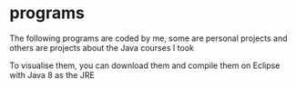 # programs
The following programs are coded by me, some are personal projects and others are projects about the Java courses I took

To visualise them, you can download them and compile them on Eclipse with Java 8 as the JRE

